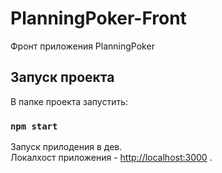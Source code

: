 # PlanningPoker-Front
Фронт приложения PlanningPoker

## Запуск проекта
В папке проекта запустить:

### `npm start`
Запуск прилодения в дев.<br>
Локалхост приложения - [http://localhost:3000](http://localhost:3000) .




